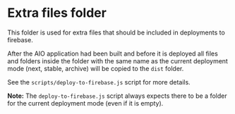 # Extra files folder

This folder is used for extra files that should be included in deployments to firebase.

After the AIO application had been built and before it is deployed all files and folders
inside the folder with the same name as the current deployment mode (next, stable, archive)
will be copied to the `dist` folder.

See the `scripts/deploy-to-firebase.js` script for more details.

**Note:**
The `deploy-to-firebase.js` script always expects there to be a folder for the current deployment
mode (even if it is empty).
